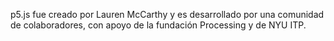 
p5.js fue creado por Lauren McCarthy y es desarrollado por una comunidad de colaboradores,
con apoyo de la fundación Processing y de NYU ITP.

